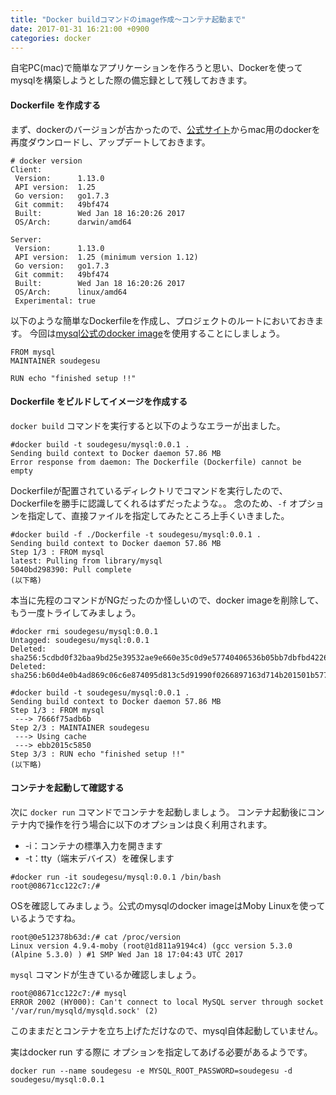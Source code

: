 ```yaml
---
title: "Docker buildコマンドのimage作成〜コンテナ起動まで"
date: 2017-01-31 16:21:00 +0900
categories: docker
---
```


自宅PC(mac)で簡単なアプリケーションを作ろうと思い、Dockerを使ってmysqlを構築しようとした際の備忘録として残しておきます。

#### Dockerfile を作成する

まず、dockerのバージョンが古かったので、[公式サイト](https://www.docker.com/products/docker#/mac)からmac用のdockerを再度ダウンロードし、アップデートしておきます。

```
# docker version
Client:
 Version:      1.13.0
 API version:  1.25
 Go version:   go1.7.3
 Git commit:   49bf474
 Built:        Wed Jan 18 16:20:26 2017
 OS/Arch:      darwin/amd64

Server:
 Version:      1.13.0
 API version:  1.25 (minimum version 1.12)
 Go version:   go1.7.3
 Git commit:   49bf474
 Built:        Wed Jan 18 16:20:26 2017
 OS/Arch:      linux/amd64
 Experimental: true

```

以下のような簡単なDockerfileを作成し、プロジェクトのルートにおいておきます。
今回は[mysql公式のdocker image](https://github.com/docker-library/docs/tree/master/mysql)を使用することにしましょう。

```
FROM mysql
MAINTAINER soudegesu

RUN echo "finished setup !!"

```

#### Dockerfile をビルドしてイメージを作成する

`docker build` コマンドを実行すると以下のようなエラーが出ました。

```
#docker build -t soudegesu/mysql:0.0.1 . 
Sending build context to Docker daemon 57.86 MB
Error response from daemon: The Dockerfile (Dockerfile) cannot be empty
```

Dockerfileが配置されているディレクトリでコマンドを実行したので、Dockerfileを勝手に認識してくれるはずだったような。。
念のため、`-f` オプションを指定して、直接ファイルを指定してみたところ上手くいきました。

```
#docker build -f ./Dockerfile -t soudegesu/mysql:0.0.1 .
Sending build context to Docker daemon 57.86 MB
Step 1/3 : FROM mysql
latest: Pulling from library/mysql
5040bd298390: Pull complete
(以下略)
```

本当に先程のコマンドがNGだったのか怪しいので、docker imageを削除して、もう一度トライしてみましょう。

```
#docker rmi soudegesu/mysql:0.0.1
Untagged: soudegesu/mysql:0.0.1
Deleted: sha256:5cdbd0f32baa9bd25e39532ae9e660e35c0d9e57740406536b05bb7dbfbd4226
Deleted: sha256:b60d4e0b4ad869c06c6e874095d813c5d91990f0266897163d714b201501b577

#docker build -t soudegesu/mysql:0.0.1 .
Sending build context to Docker daemon 57.86 MB
Step 1/3 : FROM mysql
 ---> 7666f75adb6b
Step 2/3 : MAINTAINER soudegesu
 ---> Using cache
 ---> ebb2015c5850
Step 3/3 : RUN echo "finished setup !!"
(以下略)
```

#### コンテナを起動して確認する

次に `docker run` コマンドでコンテナを起動しましょう。 コンテナ起動後にコンテナ内で操作を行う場合に以下のオプションは良く利用されます。
* -i：コンテナの標準入力を開きます
* -t：tty（端末デバイス）を確保します

```
#docker run -it soudegesu/mysql:0.0.1 /bin/bash
root@08671cc122c7:/#

```

OSを確認してみましょう。公式のmysqlのdocker imageはMoby Linuxを使っているようですね。

```
root@0e512378b63d:/# cat /proc/version
Linux version 4.9.4-moby (root@1d811a9194c4) (gcc version 5.3.0 (Alpine 5.3.0) ) #1 SMP Wed Jan 18 17:04:43 UTC 2017
```

`mysql` コマンドが生きているか確認しましょう。

```
root@08671cc122c7:/# mysql
ERROR 2002 (HY000): Can't connect to local MySQL server through socket '/var/run/mysqld/mysqld.sock' (2)
```

このままだとコンテナを立ち上げただけなので、mysql自体起動していません。 

実はdocker run する際に オプションを指定してあげる必要があるようです。

```
docker run --name soudegesu -e MYSQL_ROOT_PASSWORD=soudegesu -d soudegesu/mysql:0.0.1
```



